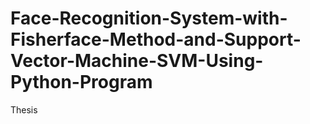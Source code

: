 # Face-Recognition-System-with-Fisherface-Method-and-Support-Vector-Machine-SVM-Using-Python-Program
Thesis

